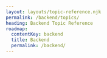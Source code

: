 ```yaml
---
layout: layouts/topic-reference.njk
permalink: /backend/topics/
heading: Backend Topic Reference
roadmap:
  contentKey: backend
  title: Backend
  permalink: /backend/
---
```

